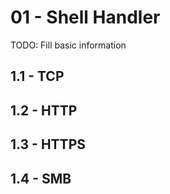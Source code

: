 # 01 - Shell Handler

TODO: Fill basic information

## 1.1 - TCP

## 1.2 - HTTP

## 1.3 - HTTPS

## 1.4 - SMB